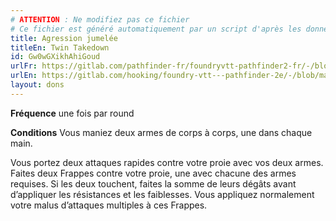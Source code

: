 ```yaml
---
# ATTENTION : Ne modifiez pas ce fichier
# Ce fichier est généré automatiquement par un script d'après les données du module Foundry VTT officiel et de sa traduction
title: Agression jumelée
titleEn: Twin Takedown
id: Gw0wGXikhAhiGoud
urlFr: https://gitlab.com/pathfinder-fr/foundryvtt-pathfinder2-fr/-/blob/master/data/feats/Gw0wGXikhAhiGoud.htm
urlEn: https://gitlab.com/hooking/foundry-vtt---pathfinder-2e/-/blob/master/packs/data/feats.db/twin-takedown.json
layout: dons
---
```

**Fréquence** une fois par round

**Conditions** Vous maniez deux armes de corps à corps, une dans chaque main.

Vous portez deux attaques rapides contre votre proie avec vos deux armes. Faites deux Frappes contre votre proie, une avec chacune des armes requises. Si les deux touchent, faites la somme de leurs dégâts avant d’appliquer les résistances et les faiblesses. Vous appliquez normalement votre malus d’attaques multiples à ces Frappes.
